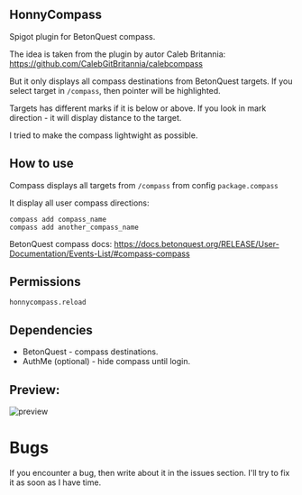 ## HonnyCompass
Spigot plugin for BetonQuest compass.

The idea is taken from the plugin by autor Caleb Britannia:
https://github.com/CalebGitBritannia/calebcompass

But it only displays all compass destinations from BetonQuest targets.
If you select target in `/compass`, then pointer will be highlighted.

Targets has different marks if it is below or above. If you look in mark direction - it will display distance to the target.

I tried to make the compass lightwight as possible.

## How to use
Compass displays all targets from `/compass` from config `package.compass`

It display all user compass directions:
```
compass add compass_name
compass add another_compass_name
```
BetonQuest compass docs: https://docs.betonquest.org/RELEASE/User-Documentation/Events-List/#compass-compass

## Permissions
```
honnycompass.reload
```

## Dependencies
- BetonQuest - compass destinations.
- AuthMe (optional) - hide compass until login.

## Preview:
![preview](https://github.com/honnisha/HonnyCompass/blob/main/preview/Peek-2022-05-07.23-06.gif?raw=true)

# Bugs
If you encounter a bug, then write about it in the issues section. I'll try to fix it as soon as I have time.
